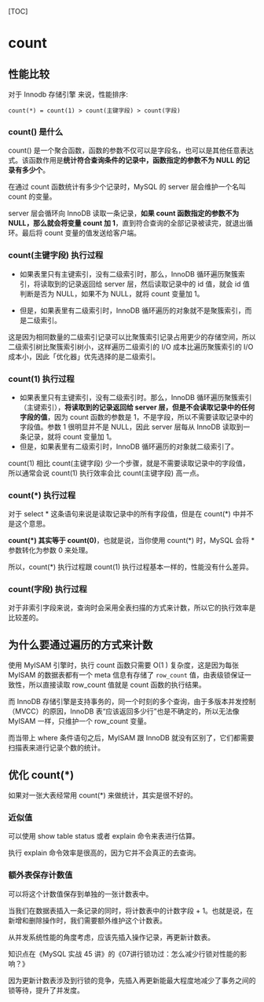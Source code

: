 
[TOC]
# count

## 性能比较

对于 Innodb 存储引擎 来说，性能排序:

```
count(*) = count(1) > count(主键字段) > count(字段)
```

### count() 是什么

count() 是一个聚合函数，函数的参数不仅可以是字段名，也可以是其他任意表达式。该函数作用是**统计符合查询条件的记录中，函数指定的参数不为 NULL 的记录有多少个**。

在通过 count 函数统计有多少个记录时，MySQL 的 server 层会维护一个名叫 count 的变量。

server 层会循环向 InnoDB 读取一条记录，**如果 count 函数指定的参数不为 NULL，那么就会将变量 count 加 1**，直到符合查询的全部记录被读完，就退出循环。最后将 count 变量的值发送给客户端。
### count(主键字段) 执行过程

- 如果表里只有主键索引，没有二级索引时，那么，InnoDB 循环遍历聚簇索引，将读取到的记录返回给 server 层，然后读取记录中的 id 值，就会 id 值判断是否为 NULL，如果不为 NULL，就将 count 变量加 1。

- 但是，如果表里有二级索引时，InnoDB 循环遍历的对象就不是聚簇索引，而是二级索引。

这是因为相同数量的二级索引记录可以比聚簇索引记录占用更少的存储空间，所以二级索引树比聚簇索引树小，这样遍历二级索引的 I/O 成本比遍历聚簇索引的 I/O 成本小，因此「优化器」优先选择的是二级索引。

### count(1) 执行过程

- 如果表里只有主键索引，没有二级索引时。那么，InnoDB 循环遍历聚簇索引（主键索引），**将读取到的记录返回给 server 层，但是不会读取记录中的任何字段的值**，因为 count 函数的参数是 1，不是字段，所以不需要读取记录中的字段值。参数 1 很明显并不是 NULL，因此 server 层每从 InnoDB 读取到一条记录，就将 count 变量加 1。
- 但是，如果表里有二级索引时，InnoDB 循环遍历的对象就二级索引了。

count(1) 相比 count(主键字段) 少一个步骤，就是不需要读取记录中的字段值，所以通常会说 count(1) 执行效率会比 count(主键字段) 高一点。
### count(*) 执行过程

对于 select * 这条语句来说是读取记录中的所有字段值，但是在 count(\*) 中并不是这个意思。

**count(\*) 其实等于 count(0)**，也就是说，当你使用 count(\*) 时，MySQL 会将 * 参数转化为参数 0 来处理。

所以，count(\*) 执行过程跟 count(1) 执行过程基本一样的，性能没有什么差异。
### count(字段) 执行过程

对于非索引字段来说，查询时会采用全表扫描的方式来计数，所以它的执行效率是比较差的。
## 为什么要通过遍历的方式来计数

使用 MyISAM 引擎时，执行 count 函数只需要 O(1 ) 复杂度，这是因为每张 MyISAM 的数据表都有一个 meta 信息有存储了 `row_count` 值，由表级锁保证一致性，所以直接读取 row_count 值就是 count 函数的执行结果。

而 InnoDB 存储引擎是支持事务的，同一个时刻的多个查询，由于多版本并发控制（MVCC）的原因，InnoDB 表“应该返回多少行”也是不确定的，所以无法像 MyISAM 一样，只维护一个 row_count 变量。

而当带上 where 条件语句之后，MyISAM 跟 InnoDB 就没有区别了，它们都需要扫描表来进行记录个数的统计。
## 优化 count(*)

如果对一张大表经常用 count(\*) 来做统计，其实是很不好的。
### 近似值

可以使用 show table status 或者 explain 命令来表进行估算。

执行 explain 命令效率是很高的，因为它并不会真正的去查询。

### 额外表保存计数值

可以将这个计数值保存到单独的一张计数表中。

当我们在数据表插入一条记录的同时，将计数表中的计数字段 + 1。也就是说，在新增和删除操作时，我们需要额外维护这个计数表。

从并发系统性能的角度考虑，应该先插入操作记录，再更新计数表。

知识点在《MySQL 实战 45 讲》的《07讲行锁功过：怎么减少行锁对性能的影响？》

因为更新计数表涉及到行锁的竞争，先插入再更新能最大程度地减少了事务之间的锁等待，提升了并发度。

